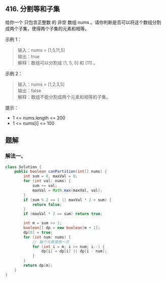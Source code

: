 ## 416. 分割等和子集

给你一个 只包含正整数 的 非空 数组 nums 。请你判断是否可以将这个数组分割成两个子集，使得两个子集的元素和相等。

 

示例 1：

>输入：nums = [1,5,11,5]  
>输出：true  
>解释：数组可以分割成 [1, 5, 5] 和 [11] 。  


示例 2：

>输入：nums = [1,2,3,5]  
>输出：false  
>解释：数组不能分割成两个元素和相等的子集。  
 

提示：

- 1 <= nums.length <= 200
- 1 <= nums[i] <= 100


## 题解

### 解法一、

```java
class Solution {
    public boolean canPartition(int[] nums) {
        int sum = 0, maxVal = 0;
        for (int val: nums) {
            sum += val;
            maxVal = Math.max(maxVal, val);
        }
        if (sum % 2 == 1 || maxVal * 2 > sum) {
            return false;
        }
        if (maxVal * 2 == sum) return true;

        int m = sum >> 1;
        boolean[] dp = new boolean[m + 1];
        dp[0] = true;
        for (int num: nums) {
            // 每个元素使用一次
            for (int i = m; i >= num; i--) {
                dp[i] = dp[i] || dp[i - num];
            }
        }
        return dp[m];
    }
}
```